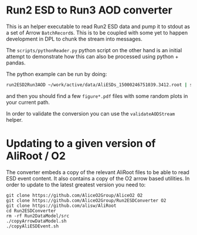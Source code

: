 # Run2 ESD to Run3 AOD converter

This is an helper executable to read Run2 ESD data and pump it to stdout
as a set of Arrow `BatchRecord`s. This is to be coupled with some yet to happen
development in DPL to chunk the stream into messages.

The `scripts/pythonReader.py` python script on the other hand is an initial 
attempt to demonstrate how this can also be processed using python + pandas.

The python example can be run by doing:

```bash
run2ESD2Run3AOD ~/work/active/data/AliESDs_15000246751039.3412.root | scripts/pythonReader.py
```

and then you should find a few `figure*.pdf` files with some random plots in your current path.

In order to validate the conversion you can use the `validateAODStream` helper.

# Updating to a given version of AliRoot / O2

The converter embeds a copy of the relevant AliRoot files to be able to read ESD event
content. It also contains a copy of the O2 arrow based utilities. In order to update to the
latest greatest version you need to:

```
git clone https://github.com/AliceO2Group/AliceO2 O2
git clone https://github.com/AliceO2Group/Run2ESDConverter O2
git clone https://github.com/alisw/AliRoot
cd Run2ESDConverter
rm -rf Run2DataModel/src
./copyArrowDataModel.sh
./copyAliESDEvent.sh
```
